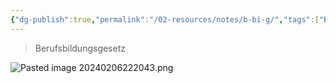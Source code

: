 ```yaml
---
{"dg-publish":true,"permalink":"/02-resources/notes/b-bi-g/","tags":["BBiG"]}
---
```


>Berufsbildungsgesetz

![Pasted image 20240206222043.png](/img/user/02%20-%20RESOURCES/Files/IMGs/Pasted%20image%2020240206222043.png)